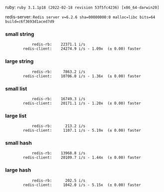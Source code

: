 ruby: `ruby 3.1.1p18 (2022-02-18 revision 53f5fc4236) [x86_64-darwin20]`

redis-server: `Redis server v=6.2.6 sha=00000000:0 malloc=libc bits=64 build=c6f3693d1aced7d9`


### small string

```
            redis-rb:    22371.1 i/s
        redis-client:    24274.9 i/s - 1.09x  (± 0.00) faster

```

### large string

```
            redis-rb:     7863.2 i/s
        redis-client:    10706.0 i/s - 1.36x  (± 0.00) faster

```

### small list

```
            redis-rb:    16749.3 i/s
        redis-client:    20171.1 i/s - 1.20x  (± 0.00) faster

```

### large list

```
            redis-rb:      213.2 i/s
        redis-client:     1107.1 i/s - 5.19x  (± 0.00) faster

```

### small hash

```
            redis-rb:    13968.8 i/s
        redis-client:    20109.7 i/s - 1.44x  (± 0.00) faster

```

### large hash

```
            redis-rb:      202.5 i/s
        redis-client:     1042.0 i/s - 5.15x  (± 0.00) faster

```

